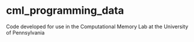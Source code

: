 # cml_programming_data
Code developed for use in the Computational Memory Lab at the University of Pennsylvania
